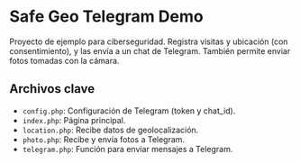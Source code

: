 # Safe Geo Telegram Demo

Proyecto de ejemplo para ciberseguridad.
Registra visitas y ubicación (con consentimiento), y las envía a un chat de Telegram.
También permite enviar fotos tomadas con la cámara.

## Archivos clave
- `config.php`: Configuración de Telegram (token y chat_id).
- `index.php`: Página principal.
- `location.php`: Recibe datos de geolocalización.
- `photo.php`: Recibe y envía fotos a Telegram.
- `telegram.php`: Función para enviar mensajes a Telegram.
